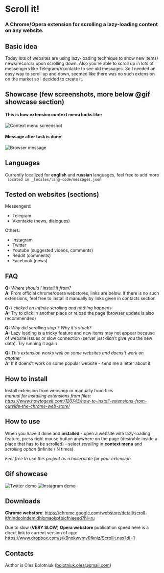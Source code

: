 # Scroll it!
### A Chrome/Opera extension for scrolling a lazy-loading content on any website.

## Basic idea
Today lots of websites are using lazy-loading technique to show new items/ news/records/ upon scrolling down. Also you're able to scroll up in lots of messengers like Telegram/Vkontakte to see old messages. So I needed an easy way to scroll up and down, seemed like there was no such extension on the market so I decided to create it.  

## Showcase (few screenshots, more below @gif showcase section)
#### This is how extension context menu looks like:  
![Context menu screenshot](http://95.85.45.32/assets/context-menu-en.jpg)  
#### Message after task is done:  
![Browser message](http://95.85.45.32/assets/message-en.jpg)  

## Languages
Currently localized for **english** and **russian** languages, feel free to add more  
` located in _locales/lang-code/messages.json`  

## Tested on websites (sections)
Messengers:  
* Telegram  
* Vkontakte (news, dialogues)  

Others:  
* Instagram  
* Twitter
* Youtube (suggested videos, comments)  
* Reddit (comments)  
* Facebook (news)  

## FAQ
**Q:** *Where should I install it from?*  
**A:** From official chrome/opera webstores, links are below. If there is no such
extensions, feel free to install it manually by links given in contacts section  

**Q:** *I clicked on infinite scrolling and nothing happens*  
**A:** Try to click in another place or reload the page (browser update is also
recommended)  

**Q:** *Why did scrolling stop ? Why it's stuck?*  
**A:** Lazy loading is a tricky feature and new items may not appear because of
website issues   or slow connection (server just didn't give you the new data).
Try running it again  

**Q:** *This extension works well on some websites and doens't work on another*  
**A:** If it doens't work on some popular website - send me a letter about it  

## How to install
Install extension from webshop or manually from files  
*manual for installing extensions from files:   https://www.howtogeek.com/120743/how-to-install-extensions-from-outside-the-chrome-web-store/*

## How to use
When you have it done and **installed** - open a website with lazy-loading
feature, press right mouse button anywhere on the page (desirable inside a place
that has to be scrolled) - select *scrolling* in **context menu**
and *scrolling option* (infinite / N times).

*Feel free to use this project as a boilerplate for your extension.*

## Gif showcase
![Twitter demo](http://95.85.45.32/assets/twitter-infinite.gif)
![Instagram demo](http://95.85.45.32/assets/instagram-finite.gif)

## Downloads  
**Chrome webstore**: https://chrome.google.com/webstore/detail/scroll-it/nlndoolndemidhlomaokpfbicfnjeeed?hl=ru

Due to slow (**VERY SLOW**) **Opera webstore** publication speed here is a direct link to current version of app:  
https://www.dropbox.com/s/k9nokwvmv0fknlz/ScrollIt.nex?dl=1  

## Contacts
Author is Oles Bolotniuk (bolotniuk.oles@gmail.com)  
